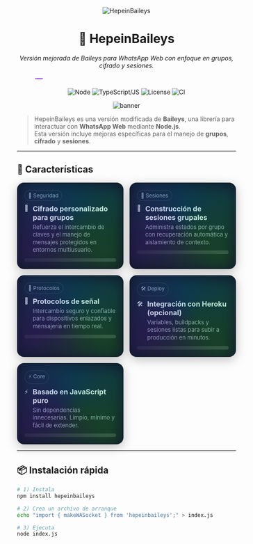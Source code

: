 <!-- Hero -->
<p align="center">
  <img alt="HepeinBaileys" src="https://img.shields.io/badge/HepeinBaileys-%F0%9F%A5%83-111?style=for-the-badge" />
</p>

<h1 align="center">🥃 HepeinBaileys</h1>

<p align="center">
  <em>Versión mejorada de Baileys para WhatsApp Web con enfoque en grupos, cifrado y sesiones.</em>
</p>

<!-- Animated underline (SVG) -->
<p align="center">
  <svg width="420" height="16" viewBox="0 0 420 16" fill="none" xmlns="http://www.w3.org/2000/svg">
    <defs>
      <linearGradient id="g" x1="0" y1="0" x2="420" y2="0">
        <stop offset="0%" stop-color="#8A2BE2"/>
        <stop offset="50%" stop-color="#00D1FF"/>
        <stop offset="100%" stop-color="#39FF14"/>
      </linearGradient>
    </defs>
    <rect x="0" y="7" width="420" height="2" rx="1" fill="url(#g)">
      <animate attributeName="x" from="-420" to="0" dur="2s" repeatCount="1" fill="freeze"/>
    </rect>
  </svg>
</p>

<!-- Badges -->
<p align="center">
  <img alt="Node" src="https://img.shields.io/badge/Node.js-18%2B-43853D?logo=nodedotjs&logoColor=white" />
  <img alt="TypeScript/JS" src="https://img.shields.io/badge/JS_Puro-Sí-3178C6?logo=javascript&logoColor=white" />
  <img alt="License" src="https://img.shields.io/badge/License-MIT-blue" />
  <img alt="CI" src="https://img.shields.io/badge/CI-Passing-brightgreen" />
</p>

<!-- Subtle animated banner -->
<div align="center">
  <img alt="banner" src="https://capsule-render.vercel.app/api?type=rect&color=0:111111,100:1f2937&height=10&section=header&animation=fadeIn"/>
</div>

<!-- Intro -->
> HepeinBaileys es una versión modificada de **Baileys**, una librería para interactuar con **WhatsApp Web** mediante **Node.js**.  
> Esta versión incluye mejoras específicas para el manejo de **grupos**, **cifrado** y **sesiones**.

---

<!-- Animated feature grid -->
<style>
/* Puede que algunos hosts (p.ej. GitHub) ignoren <style>. En VS Code y muchos renderizadores sí funciona. */
:root { --card:#0f172a; --text:#e5e7eb; --muted:#94a3b8; --ring:#22d3ee; }
.grid {
  display: grid; gap: 14px; grid-template-columns: repeat(auto-fit, minmax(240px, 1fr));
}
.card {
  background: var(--card);
  color: var(--text);
  border-radius: 16px;
  padding: 16px;
  border: 1px solid rgba(255,255,255,0.06);
  box-shadow: 0 6px 24px rgba(0,0,0,.25);
  position: relative;
  overflow: hidden;
  transition: transform .2s ease, box-shadow .2s ease;
}
.card:hover { transform: translateY(-2px); box-shadow: 0 10px 28px rgba(0,0,0,.35); }
.card .spark {
  position:absolute; inset:-1px; border-radius:16px;
  background: conic-gradient(from 0deg, #00D1FF, #39FF14, #8A2BE2, #00D1FF);
  filter: blur(18px); opacity:.18; animation: spin 6s linear infinite;
}
@keyframes spin { to { transform: rotate(360deg); } }
.tag {
  display:inline-block; font-size:12px; color:var(--muted); border:1px solid rgba(255,255,255,0.12);
  padding:4px 8px; border-radius:999px; margin-bottom:8px;
}
.kf { display:flex; gap:10px; align-items:flex-start; }
.kf b { font-size:16px; }
.kf p { margin:4px 0 0; color:var(--muted); font-size:13px; line-height:1.35; }
.shimmer {
  background: linear-gradient(90deg, rgba(255,255,255,0.06), rgba(255,255,255,0.16), rgba(255,255,255,0.06));
  background-size: 200% 100%;
  animation: shimmer 2.5s infinite;
  height: 8px; border-radius: 6px; margin-top: 10px;
}
@keyframes shimmer { 0%{background-position:200% 0} 100%{background-position:-200% 0} }
.btn {
  display:inline-block; padding:10px 14px; border-radius:12px; border:1px solid rgba(255,255,255,0.12);
  text-decoration:none; color:white; margin-right:8px; font-weight:600;
}
.btn:hover { box-shadow:0 6px 22px rgba(34,211,238,.2); }
.primary { border-color: var(--ring); }
</style>

## 🚀 Características

<div class="grid">
  <div class="card">
    <div class="spark"></div>
    <span class="tag">🔐 Seguridad</span>
    <div class="kf">
      <div>🔐</div>
      <div>
        <b>Cifrado personalizado para grupos</b>
        <p>Refuerza el intercambio de claves y el manejo de mensajes protegidos en entornos multiusuario.</p>
      </div>
    </div>
    <div class="shimmer"></div>
  </div>

  <div class="card">
    <div class="spark"></div>
    <span class="tag">🧠 Sesiones</span>
    <div class="kf">
      <div>🧠</div>
      <div>
        <b>Construcción de sesiones grupales</b>
        <p>Administra estados por grupo con recuperación automática y aislamiento de contexto.</p>
      </div>
    </div>
    <div class="shimmer"></div>
  </div>

  <div class="card">
    <div class="spark"></div>
    <span class="tag">📡 Protocolos</span>
    <div class="kf">
      <div>📡</div>
      <div>
        <b>Protocolos de señal</b>
        <p>Intercambio seguro y confiable para dispositivos enlazados y mensajería en tiempo real.</p>
      </div>
    </div>
    <div class="shimmer"></div>
  </div>

  <div class="card">
    <div class="spark"></div>
    <span class="tag">🛠️ Deploy</span>
    <div class="kf">
      <div>🛠️</div>
      <div>
        <b>Integración con Heroku (opcional)</b>
        <p>Variables, buildpacks y sesiones listas para subir a producción en minutos.</p>
      </div>
    </div>
    <div class="shimmer"></div>
  </div>

  <div class="card">
    <div class="spark"></div>
    <span class="tag">⚡ Core</span>
    <div class="kf">
      <div>⚡</div>
      <div>
        <b>Basado en JavaScript puro</b>
        <p>Sin dependencias innecesarias. Limpio, mínimo y fácil de extender.</p>
      </div>
    </div>
    <div class="shimmer"></div>
  </div>
</div>

---

## 📦 Instalación rápida

```bash
# 1) Instala
npm install hepeinbaileys

# 2) Crea un archivo de arranque
echo "import { makeWASocket } from 'hepeinbaileys';" > index.js

# 3) Ejecuta
node index.js
